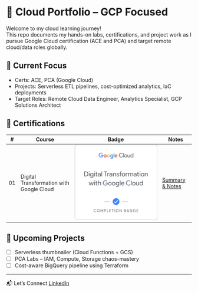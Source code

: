 # 🧠 Cloud Portfolio – GCP Focused

Welcome to my cloud learning journey!  
This repo documents my hands-on labs, certifications, and project work as I pursue Google Cloud certification (ACE and PCA) and target remote cloud/data roles globally.

## 🎯 Current Focus
- Certs: ACE, PCA (Google Cloud)  
- Projects: Serverless ETL pipelines, cost-optimized analytics, IaC deployments  
- Target Roles: Remote Cloud Data Engineer, Analytics Specialist, GCP Solutions Architect

## 🧩 Certifications
| # | Course | Badge | Notes |
|---|--------|-------|-------|
| 01 | Digital Transformation with Google Cloud | ![badge](certifications/01-digital-transformation-intro/badge.png) | [Summary & Notes](certifications/01-digital-transformation-intro/summary.md) |

## 🚀 Upcoming Projects
- [ ] Serverless thumbnailer (Cloud Functions + GCS)
- [ ] PCA Labs – IAM, Compute, Storage chaos-mastery
- [ ] Cost-aware BigQuery pipeline using Terraform

---

📬 Let’s Connect
[LinkedIn](https://linkedin.com/in/akshay101)